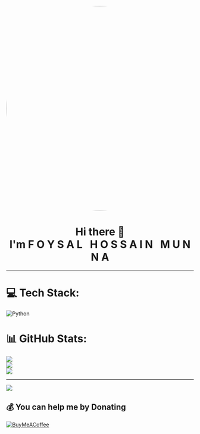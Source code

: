 <p align="center">
  <img src="https://wallpapercat.com/w/full/7/3/d/1059147-2000x1355-desktop-hd-python-snake-wallpaper-image.jpg" width="950" height="550" style="border-radius: 50%;" alt="profile-pic"/>
</p>

<h1 align="center">
  Hi there 👋 <br/>
  I'm <strong>F O Y S A L &nbsp; H O S S A I N &nbsp; M U N N A</strong>
</h1>

---

# 💻 Tech Stack:
<!-- rest of your tech stack exactly as it is -->
![Python](https://img.shields.io/badge/python-3670A0?style=for-the-badge&logo=python&logoColor=ffdd54)
<!-- ... -->

# 📊 GitHub Stats:
![](https://github-readme-stats.vercel.app/api?username=foysall34&theme=dark&hide_border=false&include_all_commits=true&count_private=true)<br/>
![](https://nirzak-streak-stats.vercel.app/?user=foysall34&theme=dark&hide_border=false)<br/>
![](https://github-readme-stats.vercel.app/api/top-langs/?username=foysall34&theme=dark&hide_border=false&include_all_commits=true&count_private=true&layout=compact)

---

[![](https://visitcount.itsvg.in/api?id=foysall34&icon=0&color=0)](https://visitcount.itsvg.in)

## 💰 You can help me by Donating
[![BuyMeACoffee](https://img.shields.io/badge/Buy%20Me%20a%20Coffee-ffdd00?style=for-the-badge&logo=buy-me-a-coffee&logoColor=black)](https://buymeacoffee.com/foysall34)  

<!-- Proudly created with GPRM ( https://gprm.itsvg.in ) -->
